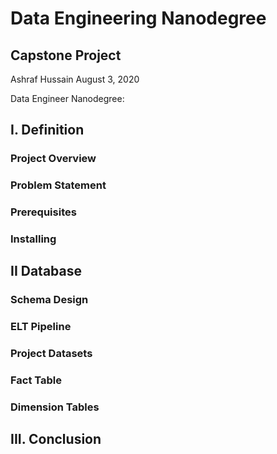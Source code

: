 # Data Engineering Nanodegree
## Capstone Project
Ashraf Hussain 
August 3, 2020

Data Engineer Nanodegree: 

## I. Definition

### Project Overview


### Problem Statement


### Prerequisites

### Installing

## II Database

###  Schema Design

### ELT Pipeline

### Project Datasets

### Fact Table


### Dimension Tables


## III. Conclusion


<!--stackedit_data:
eyJoaXN0b3J5IjpbLTYxMjA2MDA1NF19
-->